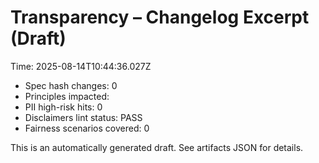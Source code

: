 # Transparency – Changelog Excerpt (Draft)

Time: 2025-08-14T10:44:36.027Z

- Spec hash changes: 0
- Principles impacted: 
- PII high-risk hits: 0
- Disclaimers lint status: PASS
- Fairness scenarios covered: 0

This is an automatically generated draft. See artifacts JSON for details.